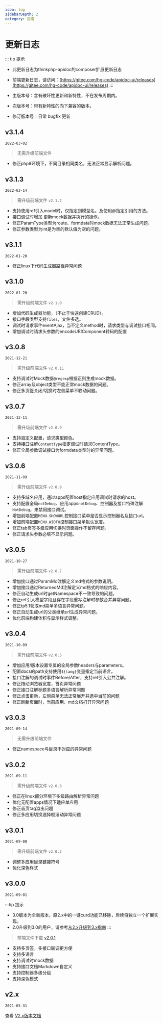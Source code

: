 ```yaml
---
icon: log
sidebarDepth: 2
category: 指南
---
```


# 更新日志

::: tip 提示
- 此更新日志为thinkphp-apidoc的composer扩展更新日志
- 前端更新日志，请访问：[https://gitee.com/hg-code/apidoc-ui/releases](https://gitee.com/hg-code/apidoc-ui/releases)
:::


- 主版本号：含有破坏性更新和新特性，不在发布周期内。
- 次版本号：带有新特性的向下兼容的版本。
- 修订版本号：日常 bugfix 更新


## v3.1.4

`2022-03-02`

> 无需升级前端文件

- 修正php8环境下，不同目录相同类名，无法正常显示解析问题。


## v3.1.3

`2022-02-14`

> 需升级前端文件 `v2.1.2`

- 支持使用ref引入model时，仅指定到模型名，及使用@指定引用的方法。
- 接口调试时增加 更新mock数据并执行的操作。
- 修正ParamType类型为route、formdata时mock数据无法正常生成问题。
- 修正参数类型为int是为空的默认值为空的问题。


## v3.1.1
`2022-01-20`


- 修正linux下代码生成器路径异常问题


## v3.1.0
`2022-01-20`

> 需升级前端文件 `v2.1.0`

- 增加代码生成器功能，（不止于快速创建CRUD）。
- 接口字段类型支持`files`，文件多选。
- 调试时请求事件eventAjax，当不定义method时，请求类型与调试接口相同。
- 增加调试时请求头参数的encodeURIComponent转码的配置


## v3.0.8
`2021-12-21`

> 需升级前端文件 `v2.0.11`

- 支持调试时Mock数据`@regexp`根据正则生成mock数据。
- 修正array及object类型不能正常mock数据的问题。
- 修正多页签关闭/切换时左侧菜单不联动问题。


## v3.0.7
`2021-12-11`

> 需升级前端文件 `v2.0.9`

- 支持自定义配置，请求类型颜色。
- 支持接口注解`ContentType`指定调试时请求ContentType。
- 修正全局参数调试接口为formdata类型时的异常问题。



## v3.0.6
`2021-11-09`

> 需升级前端文件 `v2.0.8`

- 支持多域名应用，通过apps配置host指定应用调试时请求的host。
- 支持配置全局`notDebug`、应用apps`notDebug`、控制器及接口特殊注解`NotDebug`，来禁用接口调试。
- 增加前端配置`MENU.SHOWURL`控制接口菜单是否显示控制器名及接口url。
- 增加前端配置`MENU.WIDTH`控制接口菜单默认宽度。
- 修正tab页签多级应用切换时页面操作不留存问题。
- 修正请求头参数必填不显示问题。



## v3.0.5
`2021-10-27`

> 需升级前端文件 `v2.0.7`

- 增加接口通过ParamMd注解定义md格式的参数说明。
- 增加接口通过ReturnedMd注解定义md格式的响应内容。
- 修正自动生成url时getNamespace不一致导致的问题。
- 修正ref引入模型字段且存在字段重写注解时参数合并异常问题。
- 修正tp5.1获取md菜单多语言异常问题。
- 修正自动生成url的父类继承url生成异常问题。
- 优化前端构建体积与显示样式调整。


## v3.0.4
`2021-10-09`

> 需升级前端文件 `v2.0.5`

- 增加应用/版本设置专属的全局参数headers与parameters。
- 配置docs的path支持使用`${lang}`变量指定当前语言。
- 接口注解的调试时事件Before/After，支持ref引入公共注解。
- 修正拖动浏览器宽度，首页异常问题
- 修正接口注解标题多语言解析异常问题
- 修正点击更新，左侧菜单无法正常展开并选中当前的问题
- 修正刷新页面时，当前应用、md文档打开异常问题



## v3.0.3
`2021-09-14`

> 无需升级前端文件

- 修正namespace与目录不对应的异常问题


## v3.0.2
`2021-09-11`

> 需升级前端文件 `v2.0.3`

- 修正在linux部分环境下多级路由解析异常问题
- 优化无配置apps情况下适应单应用
- 修正首页tag溢出问题
- 修正多应用切换选择框滚动异常问题


## v3.0.1
`2021-09-08`

> 需升级前端文件 `v2.0.2`

- 调整多应用目录链接符号
- 优化深色样式



## v3.0.0
`2021-09-01`

:::tip 提示
- 3.0版本为全新版本，原2.x中的一键curd功能已移除，后续将独立一个扩展实现。
- 2.0升级到3.0的用户，请参考[从2.x升级到3.x指南]()
:::


> 前端文件下载 [v2.0.1](https://gitee.com/hg-code/apidoc-ui/attach_files/817036/download/apidoc.zip)

- 支持多页签，多接口联调更方便
- 支持多语言
- 支持调试时mock数据
- 支持接口文档Markdown自定义
- 支持控制器多级分组
- 支持深色模式



## v2.x
`2021-05-31`

查看 [V2.x版本文档](/v2/)




